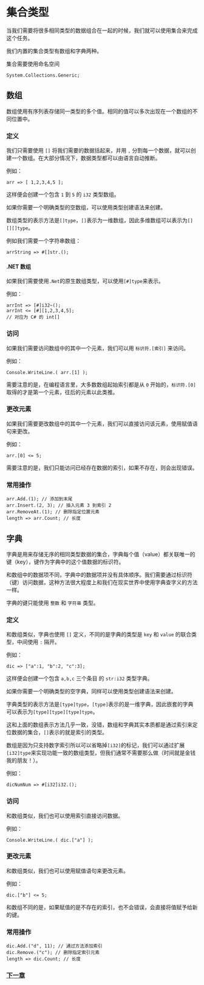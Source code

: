 # 集合类型
当我们需要将很多相同类型的数据组合在一起的时候，我们就可以使用集合来完成这个任务。

我们内置的集合类型有数组和字典两种。

集合需要使用命名空间 
```
System.Collections.Generic;
```
## 数组
数组使用有序列表存储同一类型的多个值。相同的值可以多次出现在一个数组的不同位置中。
    
### 定义
我们只需要使用 `[]` 将我们需要的数据括起来，并用 `,` 分割每一个数据，就可以创建一个数组。在大部分情况下，数据类型都可以由语言自动推断。

例如：
```
arr => [ 1,2,3,4,5 ];
```
这样便会创建一个包含 `1` 到 `5` 的 `i32` 类型数组。

如果你需要一个明确类型的空数组，可以使用类型创建语法来创建。

数组类型的表示方法是`[]type`，`[]`表示为一维数组，因此多维数组可以表示为`[][][]type`。

例如我们需要一个字符串数组：
```
arrString => #[]str.();
```
#### .NET 数组
如果我们需要使用`.Net`的原生数组类型，可以使用`[#]type`来表示。

例如：
```
arrInt => [#]i32~();
arrInt <= [#][1,2,3,4,5];
// 对应为 C# 的 int[]
```
### 访问
如果我们需要访问数组中的其中一个元素，我们可以用 `标识符.[索引]` 来访问。

例如：
```
Console.WriteLine.( arr.[1] );
```
需要注意的是，在编程语言里，大多数数组起始索引都是从 `0` 开始的，`标识符.[0]` 取得的才是第一个元素，往后的元素以此类推。
### 更改元素
如果我们需要更改数组中的其中一个元素，我们可以直接访问该元素，使用赋值语句来更改。

例如：
```
arr.[0] <= 5;
```
需要注意的是，我们只能访问已经存在数据的索引，如果不存在，则会出现错误。
### 常用操作
```
arr.Add.(1); // 添加到末尾
arr.Insert.(2, 3); // 插入元素 3 到索引 2
arr.RemoveAt.(1); // 删除指定位置元素
length => arr.Count; // 长度
```
## 字典
字典是用来存储无序的相同类型数据的集合，字典每个值（value）都关联唯一的键（key），键作为字典中的这个值数据的标识符。

和数组中的数据项不同，字典中的数据项并没有具体顺序。我们需要通过标识符（键）访问数据，这种方法很大程度上和我们在现实世界中使用字典查字义的方法一样。

字典的键只能使用 `整数` 和 `字符串` 类型。
### 定义
和数组类似，字典也使用 `[]` 定义，不同的是字典的类型是 `key` 和 `value` 的联合类型，中间使用 `:` 隔开。

例如：
```
dic => ["a":1, "b":2, "c":3];
```
这样便会创建一个包含 `a,b,c` 三个条目 的 `str:i32` 类型字典。

如果你需要一个明确类型的空字典，同样可以使用类型创建语法来创建。

字典类型的表示方法是`[type]type`，`[type]`表示的是一维字典，因此嵌套的字典可以表示为`[type][type][type]type`。

这和上面的数组表示方法几乎一致，没错，数组和字典其实本质都是通过索引来定位数据的集合，`[]`表示的就是索引的类型。

数组是因为只支持数字索引所以可以省略掉`[i32]`的标记，我们可以通过扩展`[i32]type`来实现功能一致的数组类型，但我们通常不需要那么做（时间就是金钱我的朋友！）。

例如：
```
dicNumNum => #[i32]i32.();
```
### 访问
和数组类似，我们也可以使用索引直接访问数据。

例如：
```
Console.WriteLine.( dic.["a"] );
```
### 更改元素
和数组类似，我们也可以使用赋值语句来更改元素。

例如：
```
dic.["b"] <= 5;
```
和数组不同的是，如果赋值的是不存在的索引，也不会错误，会直接将值赋予给新的键。
### 常用操作
```
dic.Add.("d", 11); // 通过方法添加索引
dic.Remove.("c"); // 删除指定索引元素
length => dic.Count; // 长度
```
### [下一章](判断.md)